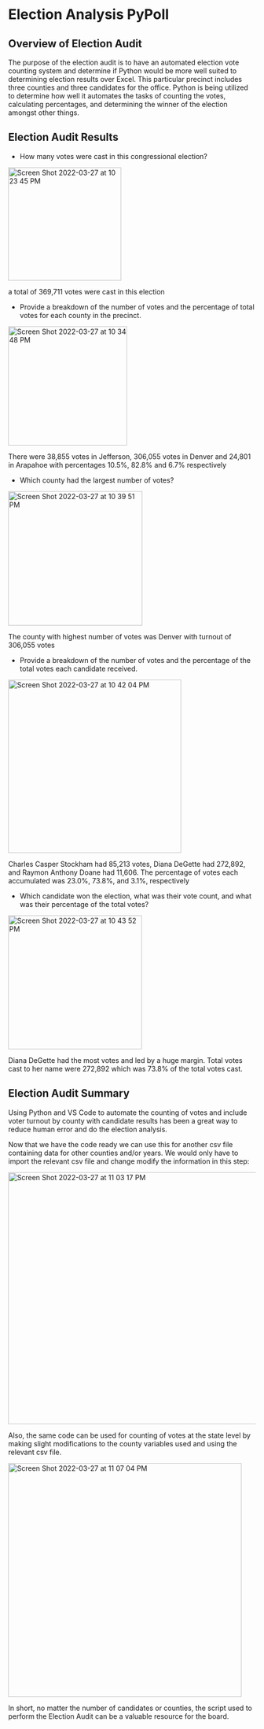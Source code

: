 # Election Analysis PyPoll

## Overview of Election Audit

The purpose of the election audit is to have an automated election vote counting system and determine if Python would be more well suited to determining election results over Excel. This particular precinct includes three counties and three candidates for the office. Python is being utilized to determine how well it automates the tasks of counting the votes, calculating percentages, and determining the winner of the election amongst other things.


## Election Audit Results
-	How many votes were cast in this congressional election?
<img width="230" alt="Screen Shot 2022-03-27 at 10 23 45 PM" src="https://user-images.githubusercontent.com/100812308/160321726-b3193a1b-e04e-4b9c-8b89-416d3f2d6f59.png">

	
a total of 369,711 votes were cast in this election

-	Provide a breakdown of the number of votes and the percentage of total votes for each county in the precinct.
	
<img width="242" alt="Screen Shot 2022-03-27 at 10 34 48 PM" src="https://user-images.githubusercontent.com/100812308/160321736-bd36e7e9-0bda-431f-a417-898d1eca044b.png">

There were 38,855 votes in Jefferson, 306,055 votes in Denver and 24,801 in Arapahoe with percentages 10.5%, 82.8% and 6.7% respectively

-	Which county had the largest number of votes?
<img width="273" alt="Screen Shot 2022-03-27 at 10 39 51 PM" src="https://user-images.githubusercontent.com/100812308/160321797-30fbb597-8f9f-4dec-a728-c5954a7f20c9.png">

		
The county with highest number of votes was Denver with turnout of 306,055 votes

-	Provide a breakdown of the number of votes and the percentage of the total votes each candidate received.
		
<img width="352" alt="Screen Shot 2022-03-27 at 10 42 04 PM" src="https://user-images.githubusercontent.com/100812308/160321818-e40e099c-8626-4726-bedb-753f29fd32fc.png">

Charles Casper Stockham had 85,213 votes, Diana DeGette had 272,892, and Raymon Anthony Doane had 11,606. The percentage of votes each accumulated was 23.0%, 73.8%, and 3.1%, respectively

-	Which candidate won the election, what was their vote count, and what was their percentage of the total votes?
		
<img width="272" alt="Screen Shot 2022-03-27 at 10 43 52 PM" src="https://user-images.githubusercontent.com/100812308/160321834-35a61c8f-199a-40a5-805d-ed1a4811ad77.png">

	
Diana DeGette had the most votes and led by a huge margin. Total votes cast to her name were 272,892 which was 73.8% of the total votes cast. 



## Election Audit Summary

Using Python and VS Code to automate the counting of votes and include voter turnout by county with candidate results has been a great way to reduce human error and do the election analysis. 

Now that we have the code ready we can use this for another csv file containing data for other counties and/or years. We would only have to import the relevant csv file and change modify the information in this step:

<img width="512" alt="Screen Shot 2022-03-27 at 11 03 17 PM" src="https://user-images.githubusercontent.com/100812308/160321854-4a23f21b-0d1f-4f07-8036-d3dbb6520d9f.png">


Also, the same code can be used for counting of votes at the state level by making slight modifications to the county variables used and using the relevant csv file. 

<img width="475" alt="Screen Shot 2022-03-27 at 11 07 04 PM" src="https://user-images.githubusercontent.com/100812308/160321858-3e204690-e519-40ac-a87f-e7dee712deb6.png">


In short, no matter the number of candidates or counties, the script used to perform the Election Audit can be a valuable resource for the board. 








